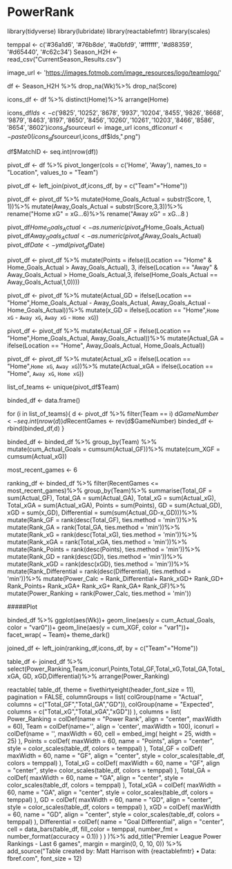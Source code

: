 # PowerRank

library(tidyverse)
library(lubridate)
library(reactablefmtr)
library(scales)


temppal <- c('#36a1d6', '#76b8de', '#a0bfd9', '#ffffff', '#d88359', '#d65440', '#c62c34')
Season_H2H <- read_csv("CurrentSeason_Results.csv")


image_url <- 'https://images.fotmob.com/image_resources/logo/teamlogo/'

df <- Season_H2H %>%
  drop_na(Wk)%>%
  drop_na(Score)

icons_df <- df %>%
  distinct(Home)%>%
  arrange(Home)

icons_df$Ids <- c('9825', '10252','8678', '9937', '10204', '8455', '9826','8668','9879','8463','8197','8650','8456','10260','10261','10203','8466','8586','8654','8602')
icons_df$sourceurl <- image_url
icons_df$iconurl <- paste0(icons_df$sourceurl,icons_df$Ids,".png")

df$MatchID <- seq.int(nrow(df))

pivot_df <- df %>%
  pivot_longer(cols = c('Home', 'Away'), 
               names_to = "Location",
               values_to = "Team")

pivot_df <- left_join(pivot_df,icons_df, by = c("Team"="Home"))

pivot_df <- pivot_df %>%
  mutate(Home_Goals_Actual = substr(Score, 1, 1))%>%
  mutate(Away_Goals_Actual = substr(Score,3,3))%>%
  rename("Home xG" = xG...6)%>%
  rename("Away xG" = xG...8 )

pivot_df$Home_Goals_Actual <- as.numeric(pivot_df$Home_Goals_Actual)
pivot_df$Away_Goals_Actual <- as.numeric(pivot_df$Away_Goals_Actual)
pivot_df$Date <- ymd(pivot_df$Date)

pivot_df <- pivot_df %>%
  mutate(Points = ifelse((Location == "Home" & Home_Goals_Actual > Away_Goals_Actual), 3, 
                         ifelse(Location == "Away" & Away_Goals_Actual > Home_Goals_Actual,3,
                                ifelse(Home_Goals_Actual == Away_Goals_Actual,1,0))))

pivot_df <- pivot_df %>%
  mutate(Actual_GD = ifelse(Location == "Home",Home_Goals_Actual - Away_Goals_Actual,
                            Away_Goals_Actual - Home_Goals_Actual))%>%
  mutate(x_GD = ifelse(Location == "Home",`Home xG` - `Away xG`,
                       `Away xG` - `Home xG`))

pivot_df <- pivot_df %>%
  mutate(Actual_GF = ifelse(Location == "Home",Home_Goals_Actual,
                            Away_Goals_Actual))%>%
  mutate(Actual_GA = ifelse(Location == "Home", Away_Goals_Actual,
                            Home_Goals_Actual))

pivot_df <- pivot_df %>%
  mutate(Actual_xG = ifelse(Location == "Home",`Home xG`,
                            `Away xG`))%>%
  mutate(Actual_xGA = ifelse(Location == "Home", `Away xG`,
                             `Home xG`))

list_of_teams <- unique(pivot_df$Team)

binded_df <- data.frame()

for (i in list_of_teams){
  d <- pivot_df %>%
    filter(Team == i)
  d$GameNumber <- seq.int(nrow(d))
  d$RecentGames <- rev(d$GameNumber)
  binded_df <- rbind(binded_df,d)
}

binded_df <- binded_df %>%
  group_by(Team) %>%
  mutate(cum_Actual_Goals = cumsum(Actual_GF))%>%
  mutate(cum_XGF = cumsum(Actual_xG))

most_recent_games <- 6

ranking_df <- binded_df %>%
  filter(RecentGames <= most_recent_games)%>%
  group_by(Team)%>%
  summarise(Total_GF = sum(Actual_GF),
            Total_GA = sum(Actual_GA),
            Total_xG = sum(Actual_xG),
            Total_xGA = sum(Actual_xGA),
            Points = sum(Points),
            GD = sum(Actual_GD),
            xGD = sum(x_GD),
            Differential = sum(sum(Actual_GD-x_GD)))%>%
  mutate(Rank_GF = rank(desc(Total_GF), ties.method = 'min'))%>%
  mutate(Rank_GA = rank(Total_GA, ties.method = 'min'))%>%
  mutate(Rank_xG = rank(desc(Total_xG), ties.method = 'min'))%>%
  mutate(Rank_xGA = rank(Total_xGA, ties.method = 'min'))%>%
  mutate(Rank_Points = rank(desc(Points), ties.method = 'min'))%>%
  mutate(Rank_GD = rank(desc(GD), ties.method = 'min'))%>%
  mutate(Rank_xGD = rank(desc(xGD), ties.method = 'min'))%>%
  mutate(Rank_Differential = rank(desc(Differential), ties.method = 'min'))%>%
  mutate(Power_Calc = Rank_Differential+
           Rank_xGD+
           Rank_GD+
           Rank_Points+
           Rank_xGA+
           Rank_xG+
           Rank_GA+
           Rank_GF)%>%
  mutate(Power_Ranking = rank(Power_Calc, ties.method = 'min'))


#####Plot

binded_df %>%
  ggplot(aes(Wk))+
  geom_line(aes(y = cum_Actual_Goals, color = "var0"))+
  geom_line(aes(y = cum_XGF, color = "var1"))+
  facet_wrap( ~ Team)+
  theme_dark()

joined_df <- left_join(ranking_df,icons_df, by = c("Team"="Home"))

table_df <- joined_df %>%
  select(Power_Ranking,Team,iconurl,Points,Total_GF,Total_xG,Total_GA,Total_xGA, GD, xGD,Differential)%>%
  arrange(Power_Ranking)


reactable(
  table_df,
  theme = fivethirtyeight(header_font_size = 11),
  pagination = FALSE,
  columnGroups = list(
    colGroup(name = "Actual", columns = c("Total_GF","Total_GA","GD")),
    colGroup(name = "Expected", columns = c("Total_xG","Total_xGA","xGD"))
  ),
  columns = list(
    Power_Ranking = colDef(name = "Power Rank",
                           align = "center",
                           maxWidth = 60),
    Team = colDef(name='',
                  align = 'center',
                  maxWidth = 100),
    iconurl = colDef(name = '',
                     maxWidth = 60,
                     cell = embed_img(
                       height = 25,
                       width = 25)
    ),
    Points = colDef(
      maxWidth = 60,
      name = "Points",
      align = "center",
      style = color_scales(table_df,
                           colors = temppal)
    ),
    Total_GF = colDef(
      maxWidth = 60,
      name = "GF",
      align = "center",
      style = color_scales(table_df,
                           colors = temppal)
    ),
    Total_xG = colDef(
      maxWidth = 60,
      name = "GF",
      align = "center",
      style= color_scales(table_df,
                          colors = temppal)
    ),
    Total_GA = colDef(
      maxWidth = 60,
      name = "GA",
      align = "center",
      style = color_scales(table_df,
                           colors = temppal)
    ),
    Total_xGA = colDef(
      maxWidth = 60,
      name = "GA",
      align = "center",
      style = color_scales(table_df,
                           colors = temppal)
    ),
    GD = colDef(
      maxWidth = 60,
      name = "GD",
      align = "center",
      style = color_scales(table_df,
                           colors = temppal)
    ),
    xGD = colDef(
      maxWidth = 60,
      name = "GD",
      align = "center",
      style = color_scales(table_df,
                           colors = temppal)
    ),
      Differential = colDef(
        name = "Goal Differential",
        align = "center",
        cell = data_bars(table_df,
                         fill_color = temppal,
                         number_fmt = number_format(accuracy = 0.1))
      )
    )
  )%>%
  add_title("Premier League Power Rankings - Last 6 games", margin = margin(0, 0, 10, 0)) %>%
  add_source("Table created by: Matt Harrison with {reactablefmtr} •  Data: fbref.com", font_size = 12)